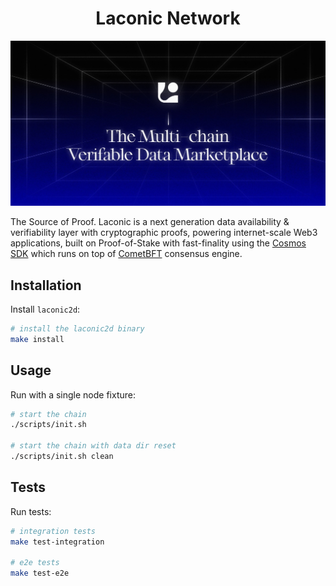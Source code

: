 <div align="center">
  <h1> Laconic Network </h1>
</div>

![banner](docs/laconic.jpeg)

The Source of Proof. Laconic is a next generation data availability & verifiability layer with cryptographic proofs, powering internet-scale Web3 applications, built on Proof-of-Stake with fast-finality using the [Cosmos SDK](https://github.com/cosmos/cosmos-sdk/) which runs on top of [CometBFT](https://github.com/cometbft/cometbft) consensus engine.

## Installation

Install `laconic2d`:

  ```bash
  # install the laconic2d binary
  make install
  ```

## Usage

Run with a single node fixture:

  ```bash
  # start the chain
  ./scripts/init.sh

  # start the chain with data dir reset
  ./scripts/init.sh clean
  ```

## Tests

Run tests:

  ```bash
  # integration tests
  make test-integration

  # e2e tests
  make test-e2e
  ```
